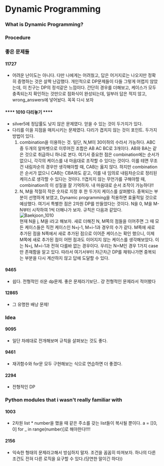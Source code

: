# Dynamic Programming
### What is Dynamic Programming?

### Procedure


### 좋은 문제들
#### 11727
- 어려운 난이도는 아니다. 다만 나에게는 어려웠고, 답은 어거지로는 나오지만 정확히 증명하는 것은 살짝 난감했다. 개인적으로 DP문제들이 다들 그렇게 어렵지 않았는데, 이 친구는 DP의 정석같은 느낌이다. 간단히 경우를 더해보고, 케이스가 모두 충족되는지 확인하는 것만으로 점화식이 완성되는데, 일부러 답은 적지 않고, wrong_answers에 넣어놨다. 꼭꼭 다시 보자

#### **** 1010 다리놓기 ****
- silver5에 정답률도 낮지 않은 문제였다. 얻을 수 있는 것이 두가지가 있다.
- 다리를 이을 지점을 매치시키는 문제였다. 다리가 겹치지 않는 것이 포인트. 두가지 방법이 있다.
  1. combination을 이용하는 것. 일단, N,M이 30이하의 수라서 가능하다. ABC 중 두개의 알파벳으로 이루어진 조합은 AB AC BC로 3개이다. AB와 BA는 같은 것으로 취급하니 하나로 본다. 여기서 중요한 점은 combination에는 순서가 없으니, 각각의 케이스를 내 마음대로 조작할 수 있다는 것이다. 이를 테면 무조건 내림차순의 경우만 생각해야할 때, CAB는 옳지 않다. 하지만 combination은 순서가 없으니 CAB는 CBA와도 같고, 이를 내 임의로 내림차순으로 정리된 케이스로 생각할 수 있다는 것이다. !!겹치지 않는 무언가를 구해야할 때, combination의 이 성질을 잘 기억하자. 내 마음대로 순서 조작이 가능하다!!
  2. N, M을 적절히 작은 숫자로 지정 후 한 두가지 케이스를 살펴봤다. 중복되는 부분이 선명하게 보였고, Dynamic programming을 적용하면 효율적일 것으로 예상했다. 여기서 특별한 점은 2차원 DP를 만들었다는 것이다. N을 0, M을 M-N부터 시작하여 1씩 더해나가 보자. 규칙은 다음과 같았다.  
  ![Baekjoon_1010](./../image/Baekjoon_1010.jpeg)  
  현재 N을 j, M을 i라고 해보자. 새로 더해진 N, M쪽의 점들을 이어주면 그 때 모든 케이스들은 직전 케이스인 N=j-1, M=i-1과 경우의 수가 같다. M쪽에 새로 추가된 점을 N쪽에서 새로 추가된 점으로 이어준 케이스는 확인 했으니, 이제 M쪽에 새로 추가된 점이 어떤 점과도 이어지지 않는 케이스를 생각해보았다. 이는 N=j, M=i-1과 전혀 다를바 없는 경우이다. 우리는 N=M인 경우 1가지 case만 존재함을 알고 있다. 따라서 여기서부터 차근차근 DP를 채워나가면 중복되는 부분을 다시 계산하지 않고 답에 도달할 수 있다.

#### 9465
- 쉽다. 전형적인 쉬운 dp문제. 좋은 문제라기보단.. 걍 전형적인 문제라서 적어봤다

#### 12865
- 그 유명한 배낭 문제!

### Idea
#### 9095
- 일단 차례대로 전개해보며 규칙을 살펴보는 것도 좋다.

#### 9461
- 재귀함수와 for문 모두 구현해보는 식으로 연습하면 더 좋겠다.

#### 2294
- 전형적인 DP

### Python modules that i wasn't really familiar with
#### 1003
- 2차원 list * number을 했을 때 같은 주소를 갖는 list들이 복사될 뿐이다. a = [[0, 0] for _ in range(number)]로 해야한다!!!!

#### 2156
- 익숙한 형태의 문제라고해서 방심하지 말자. 조건을 꼼꼼히 따져보자. 하나의 다른 조건도 전혀 다른 로직을 요구할 수 있다.(당연한 말이긴 하다))